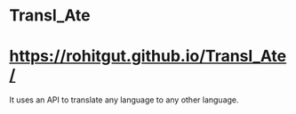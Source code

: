 # Transl_Ate 
# https://rohitgut.github.io/Transl_Ate/
It uses an API to translate any language to any other language.
